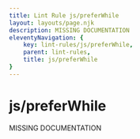 ```yaml
---
title: Lint Rule js/preferWhile
layout: layouts/page.njk
description: MISSING DOCUMENTATION
eleventyNavigation: {
	key: lint-rules/js/preferWhile,
	parent: lint-rules,
	title: js/preferWhile
}
---
```


# js/preferWhile

MISSING DOCUMENTATION

